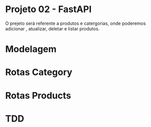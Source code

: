 # Projeto 02 - FastAPI
O prejeto será referente a produtos e catergorias, onde poderemos adicionar , atualizar, deletar e listar produtos.

# Modelagem

# Rotas Category

# Rotas Products 

# TDD
